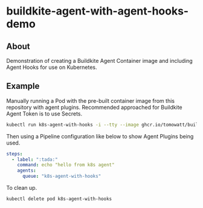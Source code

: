 # buildkite-agent-with-agent-hooks-demo

## About

Demonstration of creating a Buildkite Agent Container image and including Agent Hooks for use on Kubernetes.

## Example

Manually running a Pod with the pre-built container image from this repository with agent plugins. Recommended approached for Buildkite Agent Token is to use Secrets.

```bash
kubectl run k8s-agent-with-hooks -i --tty --image ghcr.io/tomowatt/buildkite-agent-with-agent-hooks-demo:main -- start --token "{AGENT TOKEN}" --tags "queue=k8s-agent-with-hooks"
```

Then using a Pipeline configuration like below to show Agent Plugins being used.

```yaml
steps:
  - label: ":tada:"
    command: echo "hello from k8s agent"
    agents:
      queue: "k8s-agent-with-hooks"
```

To clean up.

```bash
kubectl delete pod k8s-agent-with-hooks
```

